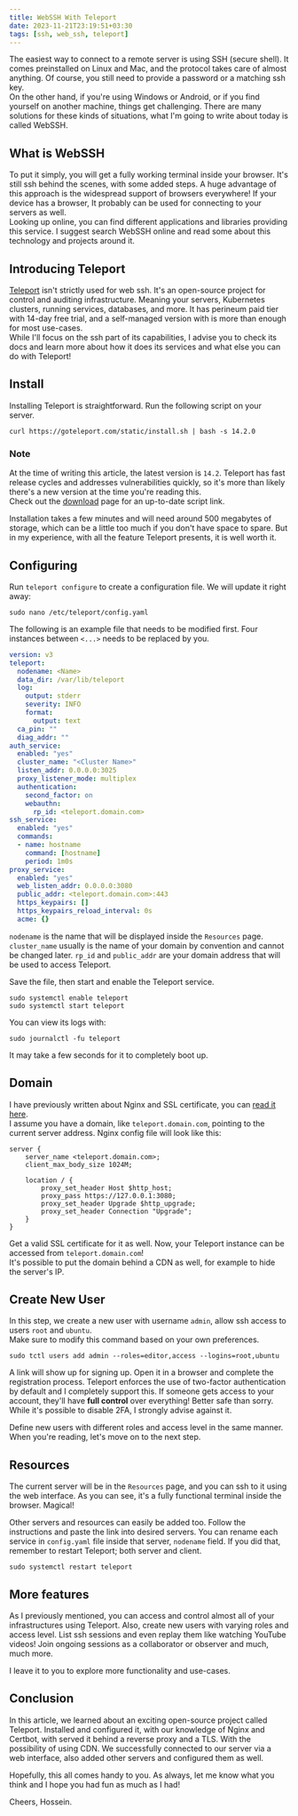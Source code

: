 ```yaml
---
title: WebSSH With Teleport
date: 2023-11-21T23:19:51+03:30
tags: [ssh, web_ssh, teleport]
---
```


The easiest way to connect to a remote server is using SSH (secure shell). It comes preinstalled on Linux and Mac,
and the protocol takes care of almost anything. Of course, you still need to provide a password or a matching ssh key.  
On the other hand, if you're using Windows or Android, or if you find yourself on another machine, things get challenging.
There are many solutions for these kinds of situations, what I'm going to write about today is called WebSSH.

## What is WebSSH

To put it simply, you will get a fully working terminal inside your browser. It's still ssh behind the scenes, with some added steps.
A huge advantage of this approach is the widespread support of browsers everywhere! If your device has a browser,
It probably can be used for connecting to your servers as well.  
Looking up online, you can find different applications and libraries providing this service. I suggest search WebSSH online and
read some about this technology and projects around it.

## Introducing Teleport

[Teleport](https://goteleport.com/) isn't strictly used for web ssh. It's an open-source project for control and auditing infrastructure.
Meaning your servers, Kubernetes clusters, running services, databases, and more. It has perineum paid tier with 14-day free trial,
and a self-managed version with is more than enough for most use-cases.  
While I'll focus on the ssh part of its capabilities, I advise you to check its docs and learn more about how it does its services
and what else you can do with Teleport!

## Install

Installing Teleport is straightforward. Run the following script on your server.

```shell
curl https://goteleport.com/static/install.sh | bash -s 14.2.0
```
### Note

At the time of writing this article, the latest version is `14.2`. Teleport has fast release cycles and addresses vulnerabilities quickly,
so it's more than likely there's a new version at the time you're reading this.  
Check out the [download](https://goteleport.com/download/) page for an up-to-date script link.

Installation takes a few minutes and will need around 500 megabytes of storage, which can be a little too much if you don't have
space to spare. But in my experience, with all the feature Teleport presents, it is well worth it.

## Configuring

Run `teleport configure` to create a configuration file. We will update it right away:

```shell
sudo nano /etc/teleport/config.yaml
```

The following is an example file that needs to be modified first. Four instances between `<...>` needs to be replaced by you.

```yaml
version: v3
teleport:
  nodename: <Name>
  data_dir: /var/lib/teleport
  log:
    output: stderr
    severity: INFO
    format:
      output: text
  ca_pin: ""
  diag_addr: ""
auth_service:
  enabled: "yes"
  cluster_name: "<Cluster Name>"
  listen_addr: 0.0.0.0:3025
  proxy_listener_mode: multiplex
  authentication:
    second_factor: on
    webauthn:
      rp_id: <teleport.domain.com>
ssh_service:
  enabled: "yes"
  commands:
  - name: hostname
    command: [hostname]
    period: 1m0s
proxy_service:
  enabled: "yes"
  web_listen_addr: 0.0.0.0:3080
  public_addr: <teleport.domain.com>:443
  https_keypairs: []
  https_keypairs_reload_interval: 0s
  acme: {}
```
`nodename` is the name that will be displayed inside the `Resources` page.  
`cluster_name` usually is the name of your domain by convention and cannot be changed later.
`rp_id` and `public_addr` are your domain address that will be used to access Teleport.  

Save the file, then start and enable the Teleport service.

```shell
sudo systemctl enable teleport
sudo systemctl start teleport
```

You can view its logs with:

```shell
sudo journalctl -fu teleport
```

It may take a few seconds for it to completely boot up.

## Domain

I have previously written about Nginx and SSL certificate, you can [read it here](https://blog.godlynice.ir/posts/2023-11-08-nginx-setup/).  
I assume you have a domain, like `teleport.domain.com`, pointing to the current server address. Nginx config file will look like this:

```nginx
server {
    server_name <teleport.domain.com>;
    client_max_body_size 1024M;

    location / {
        proxy_set_header Host $http_host;
        proxy_pass https://127.0.0.1:3080;
        proxy_set_header Upgrade $http_upgrade;
        proxy_set_header Connection "Upgrade";
    }
}
```

Get a valid SSL certificate for it as well. Now, your Teleport instance can be accessed from `teleport.domain.com`!  
It's possible to put the domain behind a CDN as well, for example to hide the server's IP. 

## Create New User

In this step, we create a new user with username `admin`, allow ssh access to users `root` and `ubuntu`.  
Make sure to modify this command based on your own preferences.

```shell
sudo tctl users add admin --roles=editor,access --logins=root,ubuntu
```

A link will show up for signing up. Open it in a browser and complete the registration process.
Teleport enforces the use of two-factor authentication by default and I completely support this. 
If someone gets access to your account, they'll have **full control** over everything! Better safe than sorry. 
While it's possible to disable 2FA, I strongly advise against it.  

Define new users with different roles and access level in the same manner. When you're reading,
let's move on to the next step. 

## Resources

The current server will be in the `Resources` page, and you can ssh to it using the web interface.
As you can see, it's a fully functional terminal inside the browser. Magical!

Other servers and resources can easily be added too. Follow the instructions and paste the link into desired servers.
You can rename each service in `config.yaml` file inside that server, `nodename` field.
If you did that, remember to restart Teleport; both server and client.

```shell
sudo systemctl restart teleport
```

## More features

As I previously mentioned, you can access and control almost all of your infrastructures using Teleport.
Also, create new users with varying roles and access level. List ssh sessions and even replay them like watching YouTube videos!
Join ongoing sessions as a collaborator or observer and much, much more.  

I leave it to you to explore more functionality and use-cases.

## Conclusion

In this article, we learned about an exciting open-source project called Teleport. Installed and configured it,
with our knowledge of Nginx and Certbot, with served it behind a reverse proxy and a TLS. With the possibility of using CDN.
We successfully connected to our server via a web interface, also added other servers and configured them as well.

Hopefully, this all comes handy to you. As always, let me know what you think and I hope you had fun as much as I had!

Cheers, Hossein.